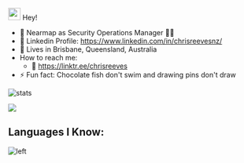 <img src="https://media.giphy.com/media/hvRJCLFzcasrR4ia7z/giphy.gif" width="25px"> Hey!



- 👔 Nearmap as Security Operations Manager 🥷🏽
- 📄 Linkedin Profile: https://www.linkedin.com/in/chrisreevesnz/
- 📍 Lives in Brisbane, Queensland, Australia
- How to reach me:
     - 🔗 https://linktr.ee/chrisreeves
- ⚡ Fun fact: Chocolate fish don't swim and drawing pins don't draw


![stats](https://github-readme-stats.vercel.app/api?username=chrisreeves-&title_color=3498db&text_color=2ecc71&icon_color=3498db&bg_color=00000000&hide_border=true&show_icons=true&count_private=true&disable_animations=true)

<img src="https://github-readme-stats.vercel.app/api/top-langs/?username=chrisreeves-&layout=compact&theme=dark">

## Languages I Know:

<img src="https://skillicons.dev/icons?i=python,bash,powershell,ansible,sql" alt="left">